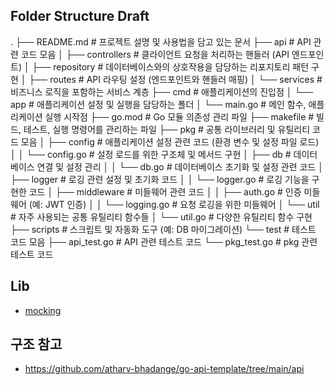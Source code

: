 
## Folder Structure Draft
.
├── README.md                     # 프로젝트 설명 및 사용법을 담고 있는 문서
├── api                           # API 관련 코드 모음
│   ├── controllers               # 클라이언트 요청을 처리하는 핸들러 (API 엔드포인트)
│   ├── repository                # 데이터베이스와의 상호작용을 담당하는 리포지토리 패턴 구현
│   ├── routes                    # API 라우팅 설정 (엔드포인트와 핸들러 매핑)
│   └── services                  # 비즈니스 로직을 포함하는 서비스 계층
├── cmd                           # 애플리케이션의 진입점
│   └── app                       # 애플리케이션 설정 및 실행을 담당하는 폴더
│       └── main.go               # 메인 함수, 애플리케이션 실행 시작점
├── go.mod                        # Go 모듈 의존성 관리 파일
├── makefile                      # 빌드, 테스트, 실행 명령어를 관리하는 파일
├── pkg                           # 공통 라이브러리 및 유틸리티 코드 모음
│   ├── config                    # 애플리케이션 설정 관련 코드 (환경 변수 및 설정 파일 로드)
│   │   └── config.go             # 설정 로드를 위한 구조체 및 메서드 구현
│   ├── db                        # 데이터베이스 연결 및 설정 관리
│   │   └── db.go                 # 데이터베이스 초기화 및 설정 관련 코드
│   ├── logger                    # 로깅 관련 설정 및 초기화 코드
│   │   └── logger.go             # 로깅 기능을 구현한 코드
│   ├── middleware                # 미들웨어 관련 코드
│   │   ├── auth.go               # 인증 미들웨어 (예: JWT 인증)
│   │   └── logging.go            # 요청 로깅을 위한 미들웨어
│   └── util                      # 자주 사용되는 공통 유틸리티 함수들
│       └── util.go               # 다양한 유틸리티 함수 구현
├── scripts                       # 스크립트 및 자동화 도구 (예: DB 마이그레이션)
└── test                          # 테스트 코드 모음
    ├── api_test.go               # API 관련 테스트 코드
    └── pkg_test.go               # pkg 관련 테스트 코드

## Lib

- [mocking](https://github.com/uber-go/mock)


## 구조 참고
- https://github.com/atharv-bhadange/go-api-template/tree/main/api

